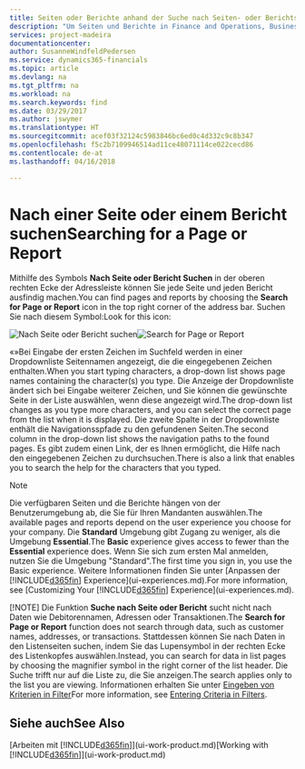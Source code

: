 ```yaml
---
title: Seiten oder Berichte anhand der Suche nach Seiten- oder Berichts-Funktion suchen| Microsoft Docs
description: "Um Seiten und Berichte in Finance and Operations, Business edition zu finden, können Sie die Seite Suchen nach Seite oder Bericht verwenden."
services: project-madeira
documentationcenter: 
author: SusanneWindfeldPedersen
ms.service: dynamics365-financials
ms.topic: article
ms.devlang: na
ms.tgt_pltfrm: na
ms.workload: na
ms.search.keywords: find
ms.date: 03/29/2017
ms.author: jswymer
ms.translationtype: HT
ms.sourcegitcommit: acef03f32124c5983846bc6ed0c4d332c9c8b347
ms.openlocfilehash: f5c2b7109946514ad11ce48071114ce022cecd86
ms.contentlocale: de-at
ms.lasthandoff: 04/16/2018

---
```

# <a name="searching-for-a-page-or-report"></a><span data-ttu-id="9c213-103">Nach einer Seite oder einem Bericht suchen</span><span class="sxs-lookup"><span data-stu-id="9c213-103">Searching for a Page or Report</span></span>
<span data-ttu-id="9c213-104">Mithilfe des Symbols **Nach Seite oder Bericht Suchen** in der oberen rechten Ecke der Adressleiste können Sie jede Seite und jeden Bericht ausfindig machen.</span><span class="sxs-lookup"><span data-stu-id="9c213-104">You can find pages and reports by choosing the **Search for Page or Report** icon in the top right corner of the address bar.</span></span> <span data-ttu-id="9c213-105">Suchen Sie nach diesem Symbol:</span><span class="sxs-lookup"><span data-stu-id="9c213-105">Look for this icon:</span></span>

<span data-ttu-id="9c213-106">![Nach Seite oder Bericht suchen](media/ui-search/search.png "Nach Seite oder Bericht suchen")</span><span class="sxs-lookup"><span data-stu-id="9c213-106">![Search for Page or Report](media/ui-search/search.png "Search for Page or Report")</span></span>

<span data-ttu-id="9c213-107">«»Bei Eingabe der ersten Zeichen im Suchfeld werden in einer Dropdownliste Seitennamen angezeigt, die die eingegebenen Zeichen enthalten.</span><span class="sxs-lookup"><span data-stu-id="9c213-107">When you start typing characters, a drop-down list shows page names containing the character(s) you type.</span></span> <span data-ttu-id="9c213-108">Die Anzeige der Dropdownliste ändert sich bei Eingabe weiterer Zeichen, und Sie können die gewünschte Seite in der Liste auswählen, wenn diese angezeigt wird.</span><span class="sxs-lookup"><span data-stu-id="9c213-108">The drop-down list changes as you type more characters, and you can select the correct page from the list when it is displayed.</span></span> <span data-ttu-id="9c213-109">Die zweite Spalte in der Dropdownliste enthält die Navigationsspfade zu den gefundenen Seiten.</span><span class="sxs-lookup"><span data-stu-id="9c213-109">The second column in the drop-down list shows the navigation paths to the found pages.</span></span> <span data-ttu-id="9c213-110">Es gibt zudem einen Link, der es Ihnen ermöglicht, die Hilfe nach den eingegebenen Zeichen zu durchsuchen.</span><span class="sxs-lookup"><span data-stu-id="9c213-110">There is also a link that enables you to search the help for the characters that you typed.</span></span>

> [!NOTE]
>   <span data-ttu-id="9c213-111">Die verfügbaren Seiten und die Berichte hängen von der Benutzerumgebung ab, die Sie für Ihren Mandanten auswählen.</span><span class="sxs-lookup"><span data-stu-id="9c213-111">The available pages and reports depend on the user experience you choose for your company.</span></span> <span data-ttu-id="9c213-112">Die **Standard** Umgebung gibt Zugang zu weniger, als die Umgebung **Essential**.</span><span class="sxs-lookup"><span data-stu-id="9c213-112">The **Basic** experience gives access to fewer than the **Essential** experience does.</span></span> <span data-ttu-id="9c213-113">Wenn Sie sich zum ersten Mal anmelden, nutzen Sie die Umgebung "Standard".</span><span class="sxs-lookup"><span data-stu-id="9c213-113">The first time you sign in, you use the Basic experience.</span></span> <span data-ttu-id="9c213-114">Weitere Informationen finden Sie unter [Anpassen der [!INCLUDE[d365fin](includes/d365fin_md.md)] Experience](ui-experiences.md).</span><span class="sxs-lookup"><span data-stu-id="9c213-114">For more information, see [Customizing Your  [!INCLUDE[d365fin](includes/d365fin_md.md)] Experience](ui-experiences.md).</span></span>
> 
> [!NOTE]
>   <span data-ttu-id="9c213-115">Die Funktion **Suche nach Seite oder Bericht** sucht nicht nach Daten wie Debitorennamen, Adressen oder Transaktionen.</span><span class="sxs-lookup"><span data-stu-id="9c213-115">The **Search for Page or Report** function does not search through data, such as customer names, addresses, or transactions.</span></span> <span data-ttu-id="9c213-116">Stattdessen können Sie nach Daten in den Listenseiten suchen, indem Sie das Lupensymbol in der rechten Ecke des Listenkopfes auswählen.</span><span class="sxs-lookup"><span data-stu-id="9c213-116">Instead, you can search for data in list pages by choosing the magnifier symbol in the right corner of the list header.</span></span> <span data-ttu-id="9c213-117">Die Suche trifft nur auf die Liste zu, die Sie anzeigen.</span><span class="sxs-lookup"><span data-stu-id="9c213-117">The search applies only to the list you are viewing.</span></span> <span data-ttu-id="9c213-118">Informationen erhalten Sie unter [Eingeben von Kriterien in Filter](ui-enter-criteria-filters.md)</span><span class="sxs-lookup"><span data-stu-id="9c213-118">For more information, see [Entering Criteria in Filters](ui-enter-criteria-filters.md).</span></span>

## <a name="see-also"></a><span data-ttu-id="9c213-119">Siehe auch</span><span class="sxs-lookup"><span data-stu-id="9c213-119">See Also</span></span>
<span data-ttu-id="9c213-120">[Arbeiten mit [!INCLUDE[d365fin](includes/d365fin_md.md)]](ui-work-product.md)</span><span class="sxs-lookup"><span data-stu-id="9c213-120">[Working with [!INCLUDE[d365fin](includes/d365fin_md.md)]](ui-work-product.md)</span></span>

